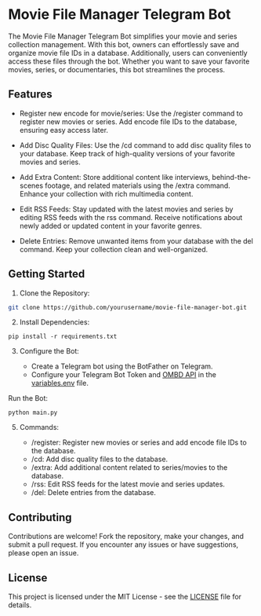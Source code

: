 # Movie File Manager Telegram Bot

The Movie File Manager Telegram Bot simplifies your movie and series collection management. With this bot, owners can effortlessly save and organize movie file IDs in a database. Additionally, users can conveniently access these files through the bot. Whether you want to save your favorite movies, series, or documentaries, this bot streamlines the process.

## Features

*   Register new encode for movie/series: Use the /register command to register new movies or series. Add encode file IDs to the database, ensuring easy access later.

*   Add Disc Quality Files: Use the /cd command to add disc quality files to your database. Keep track of high-quality versions of your favorite movies and series.

*   Add Extra Content: Store additional content like interviews, behind-the-scenes footage, and related materials using the /extra command. Enhance your collection with rich multimedia content.

*   Edit RSS Feeds: Stay updated with the latest movies and series by editing RSS feeds with the rss command. Receive notifications about newly added or updated content in your favorite genres.

*   Delete Entries: Remove unwanted items from your database with the del command. Keep your collection clean and well-organized.

## Getting Started

1. Clone the Repository:

```bash
git clone https://github.com/yourusername/movie-file-manager-bot.git
```

2. Install Dependencies:

```pip install -r requirements.txt```

3. Configure the Bot:

    * Create a Telegram bot using the BotFather on Telegram.
    * Configure your Telegram Bot Token and [OMBD API](https://www.omdbapi.com/) in the [variables.env](variables.env) file.

Run the Bot:

```python main.py```

5. Commands:

    *   /register: Register new movies or series and add encode file IDs to the database.
    *   /cd: Add disc quality files to the database.
    *   /extra: Add additional content related to series/movies to the database.
    *   /rss: Edit RSS feeds for the latest movie and series updates.
    *   /del: Delete entries from the database.

## Contributing

Contributions are welcome! Fork the repository, make your changes, and submit a pull request. If you encounter any issues or have suggestions, please open an issue.

## License

This project is licensed under the MIT License - see the [LICENSE](LICENSE) file for details.